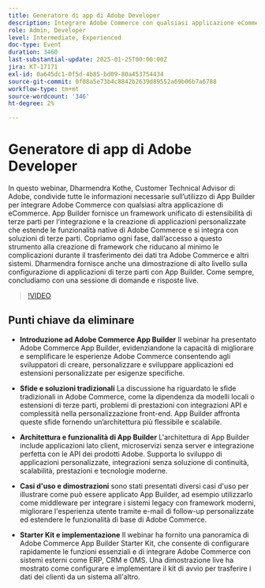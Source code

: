 ```yaml
---
title: Generatore di app di Adobe Developer
description: Integrare Adobe Commerce con qualsiasi applicazione eCommerce utilizzando la guida degli esperti App Builder e la dimostrazione live
role: Admin, Developer
level: Intermediate, Experienced
doc-type: Event
duration: 3460
last-substantial-update: 2025-01-25T00:00:00Z
jira: KT-17171
exl-id: 0a645dc1-0f5d-4b85-bd09-80a453754434
source-git-commit: 0f08a5e73b4c8842b2639d89552a69b06b7a6788
workflow-type: tm+mt
source-wordcount: '346'
ht-degree: 2%

---
```


# Generatore di app di Adobe Developer

In questo webinar, Dharmendra Kothe, Customer Technical Advisor di Adobe, condivide tutte le informazioni necessarie sull’utilizzo di App Builder per integrare Adobe Commerce con qualsiasi altra applicazione di eCommerce. App Builder fornisce un framework unificato di estensibilità di terze parti per l’integrazione e la creazione di applicazioni personalizzate che estende le funzionalità native di Adobe Commerce e si integra con soluzioni di terze parti. Copriamo ogni fase, dall’accesso a questo strumento alla creazione di framework che riducano al minimo le complicazioni durante il trasferimento dei dati tra Adobe Commerce e altri sistemi. Dharmendra fornisce anche una dimostrazione di alto livello sulla configurazione di applicazioni di terze parti con App Builder. Come sempre, concludiamo con una sessione di domande e risposte live.

>[!VIDEO](https://video.tv.adobe.com/v/3443027/?learn=on&enablevpops)

## Punti chiave da eliminare

* **Introduzione ad Adobe Commerce App Builder** Il webinar ha presentato Adobe Commerce App Builder, evidenziandone la capacità di migliorare e semplificare le esperienze Adobe Commerce consentendo agli sviluppatori di creare, personalizzare e sviluppare applicazioni ed estensioni personalizzate per esigenze specifiche.

* **Sfide e soluzioni tradizionali** La discussione ha riguardato le sfide tradizionali in Adobe Commerce, come la dipendenza da modelli locali o estensioni di terze parti, problemi di prestazioni con integrazioni API e complessità nella personalizzazione front-end. App Builder affronta queste sfide fornendo un’architettura più flessibile e scalabile.

* **Architettura e funzionalità di App Builder** L&#39;architettura di App Builder include applicazioni lato client, microservizi senza server e integrazione perfetta con le API dei prodotti Adobe. Supporta lo sviluppo di applicazioni personalizzate, integrazioni senza soluzione di continuità, scalabilità, prestazioni e tecnologie moderne.

* **Casi d&#39;uso e dimostrazioni** sono stati presentati diversi casi d&#39;uso per illustrare come può essere applicato App Builder, ad esempio utilizzarlo come middleware per integrare i sistemi legacy con framework moderni, migliorare l&#39;esperienza utente tramite e-mail di follow-up personalizzate ed estendere le funzionalità di base di Adobe Commerce.

* **Starter Kit e implementazione** Il webinar ha fornito una panoramica di Adobe Commerce App Builder Starter Kit, che consente di configurare rapidamente le funzioni essenziali e di integrare Adobe Commerce con sistemi esterni come ERP, CRM e OMS. Una dimostrazione live ha mostrato come configurare e implementare il kit di avvio per trasferire i dati dei clienti da un sistema all&#39;altro.
